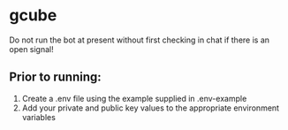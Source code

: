 # gcube

Do not run the bot at present without first checking in chat if there is an open signal!

## Prior to running: 
1. Create a .env file using the example supplied in .env-example
2. Add your private and public key values to the appropriate environment variables